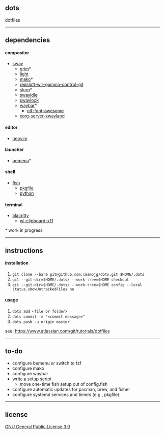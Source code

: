 ## dots
dotfiles

---

## dependencies
#### compositor
* [sway](https://wiki.archlinux.org/index.php/Sway)
  * [grim](https://github.com/emersion/grim)*
  * [light](https://wiki.archlinux.org/index.php?title=Light)
  * [mako](https://github.com/emersion/mako)*
  * [redshift-wlr-gamma-control-git](https://wiki.archlinux.org/index.php/Redshift)
  * [slurp](https://github.com/emersion/slurp)*
  * [swayidle](https://github.com/swaywm/swayidle)
  * [swaylock](https://github.com/swaywm/swaylock)
  * [waybar](https://github.com/Alexays/Waybar)*
    * [otf-font-awesome](https://github.com/FortAwesome/Font-Awesome)
  * [xorg-server-xwayland](https://wiki.archlinux.org/index.php/Wayland#XWayland)

#### editor
* [neovim](https://wiki.archlinux.org/index.php/Neovim)

#### launcher
* [bemenu](https://github.com/Cloudef/bemenu)*

#### shell
* [fish](https://wiki.archlinux.org/index.php/Fish)
  * [pkgfile](https://wiki.archlinux.org/index.php/Pkgfile)
  * [python](https://wiki.archlinux.org/index.php/Python)

#### terminal
* [alacritty](https://wiki.archlinux.org/index.php/Alacritty)
  * [wl-clipboard-x11](https://github.com/brunelli/wl-clipboard-x11)

\* work in progress

---

## instructions
#### installation
1. ```git clone --bare git@github.com:cosmojg/dots.git $HOME/.dots```
1. ```git --git-dir=$HOME/.dots/ --work-tree=$HOME checkout```
1. ```git --git-dir=$HOME/.dots/ --work-tree=$HOME config --local status.showUntrackedFiles no```

#### usage
1. ```dots add <file or folder>```
1. ```dots commit -m "<commit message>"```
1. ```dots push -u origin master```

see: https://www.atlassian.com/git/tutorials/dotfiles

---

## to-do
* configure bemenu or switch to fzf
* configure mako
* configure waybar
* write a setup script
  * move one-time fish setup out of config.fish
* configure automatic updates for pacman, brew, and fisher
* configure systemd services and timers (e.g., pkgfile)

---

## license

[GNU General Public License 3.0](LICENSE)
